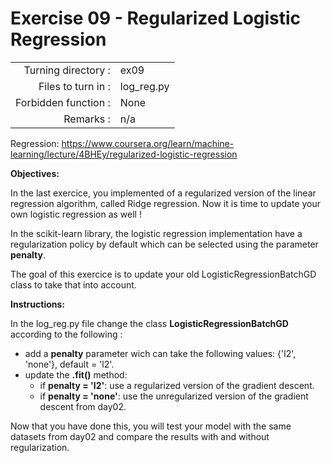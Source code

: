  # Exercise 09 - Regularized Logistic Regression

|                         |                         |
| -----------------------:| ----------------------- |
|   Turning directory :   |  ex09                   |
|   Files to turn in :    |  log_reg.py             |
|   Forbidden function :  |  None                   |
|   Remarks :             |  n/a                    |
Regression: https://www.coursera.org/learn/machine-learning/lecture/4BHEy/regularized-logistic-regression


**Objectives:**

In the last exercice, you implemented of a regularized version of the linear regression algorithm, called Ridge regression. Now it is time to update your own logistic regression as well !

In the scikit-learn library, the logistic regression implementation have a regularization policy by default which can be selected using the parameter __penalty__. 

The goal of this exercice is to update your old LogisticRegressionBatchGD class to take that into account.   

**Instructions:**

In the log_reg.py file change the class __LogisticRegressionBatchGD__ according to the following : 
- add a __penalty__ parameter wich can take the following values: {'l2', 'none'}, default = 'l2'.
- update the __.fit()__ method: 
    - if __penalty = 'l2'__: use a regularized version of the gradient descent.
    - if __penalty = 'none'__: use the unregularized version of the gradient descent from day02.

Now that you have done this, you will test your model with the same datasets from day02 and compare the results with and without regularization.
